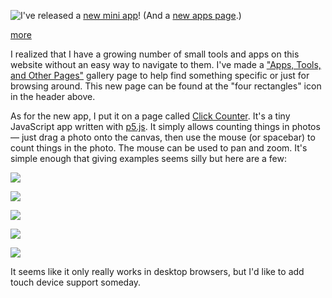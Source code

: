 
<!-- Copyright 2024 Phil Thompson. All Rights Reserved.  As noted in the License section of this repository's readme.md file, this file and its corresponding public HTML file, and all other articles, article files, and images, are distributed under traditional copyright.  The repository source code and other files are distributed under the MIT license. -->

[//]: # (gen-title: Click Counter App)

[//]: # (gen-title-url: Click-Counter-App)

[//]: # (gen-keywords: app, javascript, tool, photos, photography, counting)

[//]: # (gen-description: Introducing my new little JavaScript tool for counting things in photos.)

[//]: # (gen-meta-end)

<a href="${THIS_ARTICLE}"><img style="float: left" class="width-resp-50-100" src="${SITE_ROOT_REL}/s/img/2024/click-counter-hero.jpg"/></a> I've released a <a href="${SITE_ROOT_REL}/misc/click-counter/">new mini app</a>!  (And a <a href="${SITE_ROOT_REL}/misc/">new apps page</a>.)

[more](more://)

I realized that I have a growing number of small tools and apps on this website without an easy way to navigate to them.  I've made a <a href="${SITE_ROOT_REL}/misc/">"Apps, Tools, and Other Pages"</a> gallery page to help find something specific or just for browsing around.  This new page can be found at the "four rectangles" icon in the header above.

As for the new app, I put it on a page called <a href="${SITE_ROOT_REL}/misc/click-counter/">Click Counter</a>.  It's a tiny JavaScript app written with <a target="_blank" href="https://p5js.org/">p5.js</a>.  It simply allows counting things in photos &mdash; just drag a photo onto the canvas, then use the mouse (or spacebar) to count things in the photo.  The mouse can be used to pan and zoom.  It's simple enough that giving examples seems silly but here are a few: 

<p class="wrap-wider-child"><a target="_blank" href="${SITE_ROOT_REL}/s/img/2024/click-counter-example-1.jpg"><img class="width-100 center-block" style="object-fit:none" src="${SITE_ROOT_REL}/s/img/2024/click-counter-example-1.jpg"/></a></p>

<p class="wrap-wider-child"><a target="_blank" href="${SITE_ROOT_REL}/s/img/2024/click-counter-example-2.jpg"><img class="width-100 center-block" src="${SITE_ROOT_REL}/s/img/2024/click-counter-example-2.jpg"/></a></p>

<p class="wrap-wider-child"><a target="_blank" href="${SITE_ROOT_REL}/s/img/2024/click-counter-example-3.jpg"><img class="width-100 center-block" src="${SITE_ROOT_REL}/s/img/2024/click-counter-example-3.jpg"/></a></p>

<p class="wrap-wider-child"><a target="_blank" href="${SITE_ROOT_REL}/s/img/2024/click-counter-example-4.jpg"><img class="width-100 center-block" style="object-fit:none" src="${SITE_ROOT_REL}/s/img/2024/click-counter-example-4.jpg"/></a></p>

<p class="wrap-wider-child"><a target="_blank" href="${SITE_ROOT_REL}/s/img/2024/click-counter-example-5.jpg"><img class="width-100 center-block" style="object-fit:none" src="${SITE_ROOT_REL}/s/img/2024/click-counter-example-5.jpg"/></a></p>

It seems like it only really works in desktop browsers, but I'd like to add touch device support someday.
